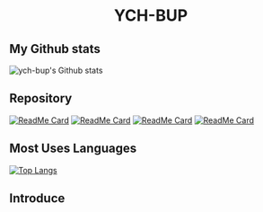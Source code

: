 <div align=center>
  <h1>YCH-BUP</h1>
</div>

## My Github stats

![ych-bup's Github stats](https://github-readme-stats.vercel.app/api?username=ych-bup&show_icons=true&theme=tokyonight)&nbsp;

## Repository

[![ReadMe Card](https://github-readme-stats.vercel.app/api/pin/?username=ych-bup&repo=Ich.BOT&bg_color=#000000)](https://github.com/ych-bup/Ich.BOT)
[![ReadMe Card](https://github-readme-stats.vercel.app/api/pin/?username=ych-bup&repo=moon-phase)](https://github.com/ych-bup/moon-phase)
[![ReadMe Card](https://github-readme-stats.vercel.app/api/pin/?username=ych-bup&repo=Ich-DOCS)](https://github.com/ych-bup/Ich-DOCS)
[![ReadMe Card](https://github-readme-stats.vercel.app/api/pin/?username=ych-bup&repo=ych-bup)](https://github.com/ych-bup/ych-bup)

## Most Uses Languages

[![Top Langs](https://github-readme-stats.vercel.app/api/top-langs/?username=ych-bup&langs_count=8)](https://github.com/ych-bup/Ich.BOT)

## Introduce

